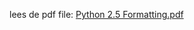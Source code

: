 lees de pdf file: [Python 2.5 Formatting.pdf](https://github.com/Amstelland-Software-Development/Python-2/blob/main/5-Formatting/taak01/Python%202.5%20formatting.pdf)



